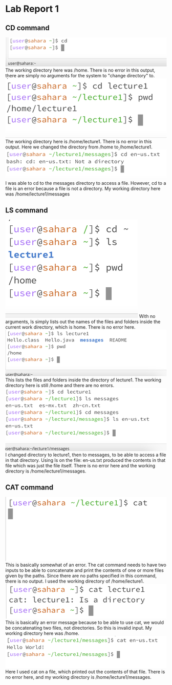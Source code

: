 # Lab Report 1
## CD command
![Image](image1.png)
The working directory here was /home. There is no error in this output, there are simply no arguments for the system to "change directory" to.
![Image](image2.png)
The working directory here is /home/lecture1. There is no error in this output. Here we changed the directory from /home to /home/lecture1.
![Image](image3.png)
I was able to cd to the messages directory to access a file. However, cd to a file is an error because a file is not a directory. My working directory here was /home/lecture1/messages
## LS command
![Image](image4.png)
With no arguments, ls simply lists out the names of the files and folders inside the current work directory, which is home. There is no error here.
![Image](image5.png)
This lists the files and folders inside the directory of lecture1. The working directory here is still /home and there are no errors.
![Image](image6.png)
I changed directory to lecture1, then to messages, to be able to access a file in that directory. Using ls on the file: en-us.txt produced the contents in that file which was just the file itself. There is no error here and the working directory is /home/lecture1/messages.
## CAT command
![Image](image7.png)
This is basically somewhat of an error. The cat command needs to have two inputs to be able to concatenate and print the contents of one or more files given by the paths. Since there are no paths specified in this command, there is no output. I used the working directory of /home/lecture1.
![Image](image8.png)
This is basically an error message because to be able to use cat, we would be concatenating two files, not directories. So this is invalid input. My working directory here was /home. 
![Image](image9.png)
Here I used cat on a file, which printed out the contents of that file. There is no error here, and my working directory is /home/lecture1/messages.
